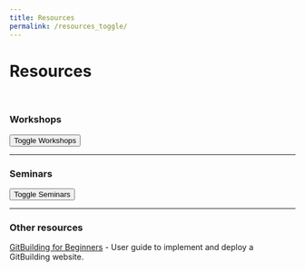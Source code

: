 ```yaml
---
title: Resources
permalink: /resources_toggle/
---
```

# **Resources**
<br>

<script src="https://code.jquery.com/jquery-3.6.0.min.js"></script>
<script>
  $(document).ready(function() {
    $('.toggle-btn').click(function() {
      $(this).next('.content').toggle();
    });
  });
</script>

### **Workshops**

<button class="toggle-btn">Toggle Workshops</button>

<div class="content list" style="display: none;">
  {% for post in site.posts %}
    {% if post.categories contains 'workshop' %}
    <div class="list-item">
      <p class="list-post-title">
        <a href="{{ site.baseurl }}{{ post.url }}">- {{ post.title }}</a> (<small>{{post.date | date: "%m/%d/%y" }}</small>)
      </p>
    </div>
    {% endif %}
  {% endfor %}
</div>

<hr>

### **Seminars**

<button class="toggle-btn">Toggle Seminars</button>

<div class="content list" style="display: none;">
  {% for post in site.posts %}
    {% if post.categories contains 'seminar' %}
    <div class="list-item">
      <p class="list-post-title">
        <a href="{{ site.baseurl }}{{ post.url }}">- {{ post.title }}</a> (<small>{{post.date | date: "%m/%d/%y" }}</small>)
      </p>
    </div>
    {% endif %}
  {% endfor %}
</div>

<hr>

### **Other resources**

[GitBuilding for Beginners](https://librehub.github.io/gitbuilding-for-beginners/) - User guide to implement and deploy a GitBuilding website.
